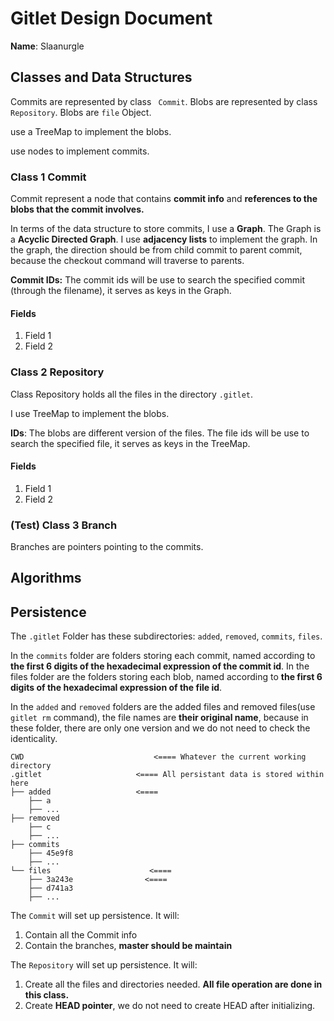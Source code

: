 # Gitlet Design Document

**Name**: Slaanurgle

## Classes and Data Structures

Commits are represented by class ` Commit`. Blobs are represented by class `Repository`. Blobs are `file` Object.

use a TreeMap to implement the blobs.

use nodes to implement commits.

### Class 1 Commit

Commit represent a node that contains **commit info** and **references to the blobs that the commit involves.**

In terms of the data structure to store commits, I use a **Graph**.  The Graph is a **Acyclic Directed Graph**. I use **adjacency lists** to implement the graph. In the graph, the direction should be from   child commit to parent commit, because the checkout command will traverse to parents.

**Commit IDs:** The commit ids will be use to search the specified commit (through the filename), it serves as keys in the Graph. 

#### Fields

1. Field 1
2. Field 2

### Class 2 Repository

Class Repository holds all the files in the directory `.gitlet`.

I use TreeMap to implement the blobs.

**IDs**: The blobs are different version of the files. The file ids will be use to search the specified file, it serves as keys in the TreeMap.

#### Fields

1. Field 1
2. Field 2

### (Test) Class 3 Branch

Branches are pointers pointing to the commits.


## Algorithms

## Persistence

The `.gitlet` Folder has these subdirectories: `added`, `removed`, `commits`, `files`. 

 In the `commits` folder are folders storing each commit, named according to **the first 6 digits of the hexadecimal expression of the commit id**. In the files folder are the folders storing each blob, named according to **the first 6 digits of the hexadecimal expression of the file id**.

In the `added` and `removed` folders are the added files and removed files(use `gitlet rm` command), the file names are **their original name**, because in these folder, there are only one version and we do not need to check the identicality.

```
CWD                             <==== Whatever the current working directory 
.gitlet                     <==== All persistant data is stored within here
├── added                   <====
    ├── a
    ├── ...
├── removed 
    ├── c
    ├── ...
├── commits   
    ├── 45e9f8
    ├── ...
└── files                      <==== 
    ├── 3a243e                <==== 
    ├── d741a3
    ├── ...
```

The `Commit` will set up persistence. It will:

1. Contain all the Commit info
2. Contain the branches, **master should be maintain**

The `Repository` will set up persistence. It will: 

1. Create all the files and directories needed. **All file operation are done in this class.**
2. Create **HEAD pointer**, we do not need to create HEAD after initializing.
